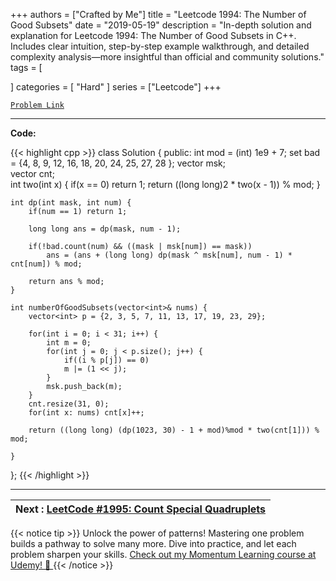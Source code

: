 
+++
authors = ["Crafted by Me"]
title = "Leetcode 1994: The Number of Good Subsets"
date = "2019-05-19"
description = "In-depth solution and explanation for Leetcode 1994: The Number of Good Subsets in C++. Includes clear intuition, step-by-step example walkthrough, and detailed complexity analysis—more insightful than official and community solutions."
tags = [
    
]
categories = [
    "Hard"
]
series = ["Leetcode"]
+++



[`Problem Link`](https://leetcode.com/problems/the-number-of-good-subsets/description/)

---

**Code:**

{{< highlight cpp >}}
class Solution {
public:
    int mod = (int) 1e9 + 7;
    set<int> bad = {4, 8, 9, 12, 16, 18, 20, 24, 25, 27, 28 };
    vector<int> msk;    
    vector<int> cnt;    
    int two(int x) {
        if(x == 0) return 1;
        return ((long long)2 * two(x - 1)) % mod;
    }
    
    int dp(int mask, int num) {
        if(num == 1) return 1;
        
        long long ans = dp(mask, num - 1);
        
        if(!bad.count(num) && ((mask | msk[num]) == mask))
            ans = (ans + (long long) dp(mask ^ msk[num], num - 1) * cnt[num]) % mod;
        
        return ans % mod;
    }
    
    int numberOfGoodSubsets(vector<int>& nums) {
        vector<int> p = {2, 3, 5, 7, 11, 13, 17, 19, 23, 29};

        for(int i = 0; i < 31; i++) {
            int m = 0;
            for(int j = 0; j < p.size(); j++) {
                if((i % p[j]) == 0)
                m |= (1 << j);
            }
            msk.push_back(m);
        }
        cnt.resize(31, 0);
        for(int x: nums) cnt[x]++;
        
        return ((long long) (dp(1023, 30) - 1 + mod)%mod * two(cnt[1])) % mod;
        
    }
};
{{< /highlight >}}


---

| Next : [LeetCode #1995: Count Special Quadruplets](https://grid47.xyz/posts/leetcode_1995) |
| --- |
{{< notice tip >}}
Unlock the power of patterns! Mastering one problem builds a pathway to solve many more. Dive into practice, and let each problem sharpen your skills. [Check out my Momentum Learning course at Udemy! 🚀 ](https://www.udemy.com/course/algorithms-and-data-structures-in-cpp/)
{{< /notice >}}

